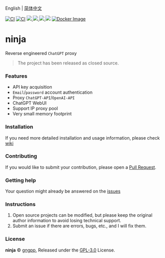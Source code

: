 <br>English | [简体中文](README_zh.md)

[![CI](https://github.com/gngpp/ninja/actions/workflows/CI.yml/badge.svg)](https://github.com/gngpp/ninja/actions/workflows/CI.yml)
[![CI](https://github.com/gngpp/ninja/actions/workflows/Release.yml/badge.svg)](https://github.com/gngpp/ninja/actions/workflows/Release.yml)
 <a target="_blank" href="https://github.com/gngpp/ninja/blob/main/LICENSE">
  <img src="https://img.shields.io/badge/license-GPL_3.0-blue.svg"/>
 </a>
  <a href="https://github.com/gngpp/ninja/releases">
    <img src="https://img.shields.io/github/release/gngpp/ninja.svg?style=flat">
  </a>
  </a><a href="https://github.com/gngpp/ninja/releases">
    <img src="https://img.shields.io/github/downloads/gngpp/ninja/total?style=flat">
  </a>
  [![](https://img.shields.io/docker/image-size/gngpp/ninja)](https://registry.hub.docker.com/r/gngpp/ninja)
  [![Docker Image](https://img.shields.io/docker/pulls/gngpp/ninja.svg)](https://hub.docker.com/r/gngpp/ninja/)

# ninja

Reverse engineered `ChatGPT` proxy

> The project has been released as closed source.

### Features

- API key acquisition
- `Email`/`password` account authentication
- Proxy `ChatGPT-API`/`OpenAI-API`
- ChatGPT WebUI
- Support IP proxy pool
- Very small memory footprint

### Installation

If you need more detailed installation and usage information, please check [wiki](https://github.com/gngpp/ninja/wiki)

### Contributing

If you would like to submit your contribution, please open a [Pull Request](https://github.com/gngpp/ninja/pulls).

### Getting help

Your question might already be answered on the [issues](https://github.com/gngpp/ninja/issues)

### Instructions

1. Open source projects can be modified, but please keep the original author information to avoid losing technical support.
2. Submit an issue if there are errors, bugs, etc., and I will fix them.

### License

**ninja** © [gngpp](https://github.com/gngpp), Released under the [GPL-3.0](./LICENSE) License.